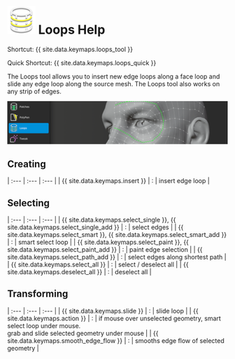 # ![](loops-icon.png) Loops Help

Shortcut: {{ site.data.keymaps.loops_tool }}

Quick Shortcut: {{ site.data.keymaps.loops_quick }}


The Loops tool allows you to insert new edge loops along a face loop and slide any edge loop along the source mesh.
The Loops tool also works on any strip of edges.

![](help_loops.png)

## Creating


| :--- | :--- | :--- |
| {{ site.data.keymaps.insert }} | : | insert edge loop |


## Selecting


| :--- | :--- | :--- |
| {{ site.data.keymaps.select_single }}, {{ site.data.keymaps.select_single_add }} | : | select edges |
| {{ site.data.keymaps.select_smart }}, {{ site.data.keymaps.select_smart_add }}   | : | smart select loop |
| {{ site.data.keymaps.select_paint }}, {{ site.data.keymaps.select_paint_add }}   | : | paint edge selection |
| {{ site.data.keymaps.select_path_add }}                  | : | select edges along shortest path |
| {{ site.data.keymaps.select_all }}                       | : | select / deselect all |
| {{ site.data.keymaps.deselect_all }}                     | : | deselect all |


## Transforming


| :--- | :--- | :--- |
| {{ site.data.keymaps.slide }}  | : | slide loop |
| {{ site.data.keymaps.action }} | : | if mouse over unselected geometry, smart select loop under mouse. <br> grab and slide selected geometry under mouse |
| {{ site.data.keymaps.smooth_edge_flow }} | : | smooths edge flow of selected geometry |

